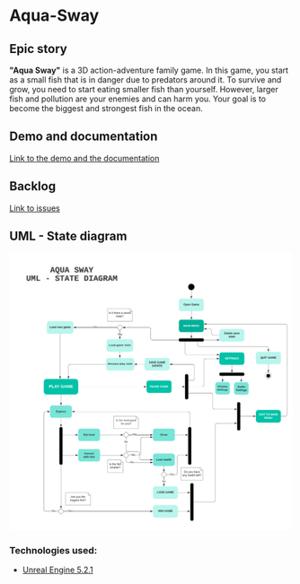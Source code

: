 # Aqua-Sway

## Epic story 

<b> "Aqua Sway"</b> is a 3D action-adventure family game. In this game, you start as a small fish that is in danger due to predators around it. To survive and grow, you need to start eating smaller fish than yourself. However, larger fish and pollution are your enemies and can harm you. Your goal is to become the biggest and strongest fish in the ocean.<br>

## Demo and documentation
<a href= "https://drive.google.com/drive/folders/1WSoNEcYU8Fur8SogQ34K7K9xZW1f2o6Y?usp=sharing" > Link to the demo and the documentation </a>

## Backlog
<a href= "https://github.com/DavidPatranjel/Aqua-Sway/issues" > Link to issues  </a>

## UML - State diagram

<img src="./gallery/UML Aqua Sway.png" alt="UML State Diagram" />



### Technologies used:

- [Unreal Engine 5.2.1](https://www.unrealengine.com/en-US/)

